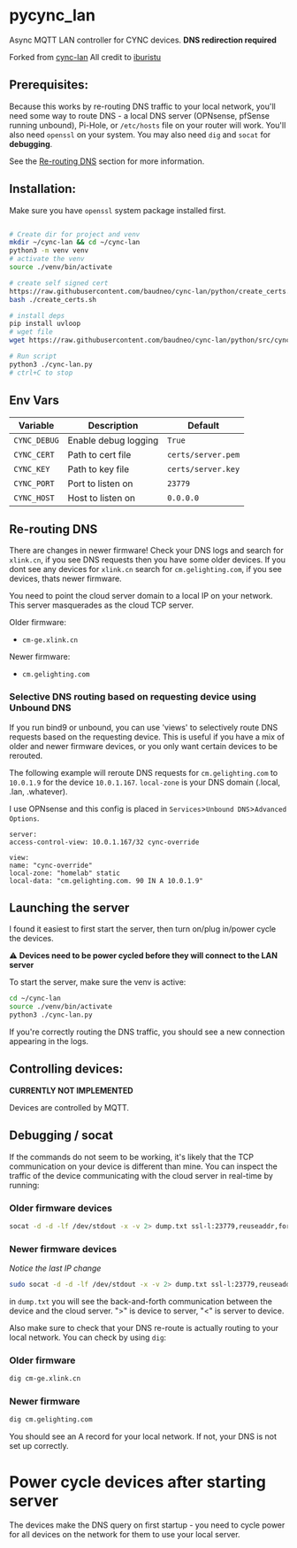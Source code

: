 # pycync_lan

Async MQTT LAN controller for CYNC devices. **DNS redirection required**

Forked from [cync-lan](https://github.com/iburistu/cync-lan) All credit to [iburistu](https://github.com/iburistu)

## Prerequisites:

Because this works by re-routing DNS traffic to your local network, you'll need some 
way to route DNS - a local DNS server (OPNsense, pfSense running unbound), Pi-Hole, or `/etc/hosts` file on your router 
will work. You'll also need `openssl` on your system. You may also need `dig` and `socat` for **debugging**.

See the [Re-routing DNS](#re-routing-dns) section for more information.

## Installation:

Make sure you have `openssl` system package installed first.

```bash

# Create dir for project and venv
mkdir ~/cync-lan && cd ~/cync-lan
python3 -m venv venv
# activate the venv
source ./venv/bin/activate

# create self signed cert
https://raw.githubusercontent.com/baudneo/cync-lan/python/create_certs.sh
bash ./create_certs.sh

# install deps
pip install uvloop
# wget file
wget https://raw.githubusercontent.com/baudneo/cync-lan/python/src/cync-lan.py

# Run script
python3 ./cync-lan.py
# ctrl+C to stop
```

## Env Vars

| Variable | Description | Default            |
|----------|-------------|--------------------|
| `CYNC_DEBUG` | Enable debug logging | `True`           |
| `CYNC_CERT` | Path to cert file | `certs/server.pem` |
| `CYNC_KEY` | Path to key file | `certs/server.key` |
| `CYNC_PORT` | Port to listen on | `23779` |
| `CYNC_HOST` | Host to listen on | `0.0.0.0` |


## Re-routing DNS

There are changes in newer firmware! Check your DNS logs and search for `xlink.cn`, if you see DNS requests then you have some older devices. If you dont see any devices for `xlink.cn` search for `cm.gelighting.com`, if you see devices, thats newer firmware.

You need to point the cloud server domain to a local IP on your network. This server masquerades as the cloud TCP server.

Older firmware:
 - `cm-ge.xlink.cn`

Newer firmware:
 - `cm.gelighting.com`

### Selective DNS routing based on requesting device using Unbound DNS
If you run bind9 or unbound, you can use 'views' to selectively route DNS requests based on the requesting device. This is useful if you have a mix of older and newer firmware devices, or you only want certain devices to be rerouted.


The following example will reroute DNS requests for `cm.gelighting.com` to `10.0.1.9` for the device `10.0.1.167`.
`local-zone` is your DNS domain (.local, .lan, .whatever).

I use OPNsense and this config is placed in `Services`>`Unbound DNS`>`Advanced Options`.

```
server:
access-control-view: 10.0.1.167/32 cync-override

view:
name: "cync-override"
local-zone: "homelab" static
local-data: "cm.gelighting.com. 90 IN A 10.0.1.9"
```



## Launching the server

I found it easiest to first start the server, then turn on/plug in/power cycle the devices.

:warning: **Devices need to be power cycled before they will connect to the LAN server**

To start the server, make sure the venv is active:

```bash
cd ~/cync-lan
source ./venv/bin/activate
python3 ./cync-lan.py
```

If you're correctly routing the DNS traffic, you should see a new connection appearing in the logs.

## Controlling devices:

**CURRENTLY NOT IMPLEMENTED**

Devices are controlled by MQTT.


## Debugging / socat

If the commands do not seem to be working, it's likely that the TCP communication on your
device is different than mine. You can inspect the traffic of the device communicating 
with the cloud server in real-time by running:

### Older firmware devices

```bash
socat -d -d -lf /dev/stdout -x -v 2> dump.txt ssl-l:23779,reuseaddr,fork,cert=certs/server.pem,verify=0 openssl:34.73.130.191:23779,verify=0
```

### Newer firmware devices

*Notice the last IP change*
```bash
sudo socat -d -d -lf /dev/stdout -x -v 2> dump.txt ssl-l:23779,reuseaddr,fork,cert=certs/server.pem,verify=0 openssl:35.196.85.236:23779,verify=0
```

in `dump.txt` you will see the back-and-forth communication between the device and the cloud server. ">" is device to server, "<" is server to device.

Also make sure to check that your DNS re-route is actually routing to your local network. You can check by using `dig`:

### Older firmware

```bash
dig cm-ge.xlink.cn
```

### Newer firmware

```bash
dig cm.gelighting.com
```

You should see an A record for your local network. If not, your DNS is not set up correctly.

# Power cycle devices after starting server
The devices make the DNS query on first startup - you need to cycle power for all devices on the network for them to use your local server.
